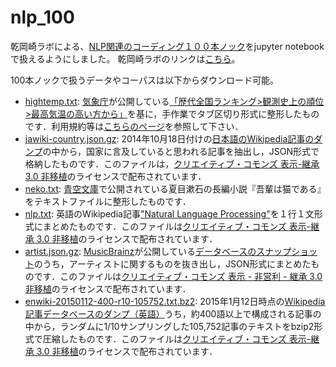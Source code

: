 # nlp_100
乾岡崎ラボによる、[NLP関連のコーディング１００本ノック](http://www.cl.ecei.tohoku.ac.jp/nlp100/)をjupyter notebookで扱えるようにしました。
乾岡崎ラボのリンクは[こちら](http://www.cl.ecei.tohoku.ac.jp/index.php?FrontPage)。


100本ノックで扱うデータやコーパスは以下からダウンロード可能。
* [hightemp.txt](http://www.cl.ecei.tohoku.ac.jp/nlp100/data/hightemp.txt): [気象庁](http://www.jma.go.jp/jma/index.html)が公開している[「歴代全国ランキング>観測史上の順位>最高気温の高い方から」](http://www.data.jma.go.jp/obd/stats/etrn/view/rankall.php?prec_no=&block_no=&year=&month=&day=&view=)を基に，手作業でタブ区切り形式に整形したものです．利用規約等は[こちらのページ](http://www.jma.go.jp/jma/kishou/info/coment.html)を参照して下さい．
* [jawiki-country.json.gz](http://www.cl.ecei.tohoku.ac.jp/nlp100/data/jawiki-country.json.gz): 2014年10月18日付けの[日本語のWikipedia記事のダンプ](http://dumps.wikimedia.org/jawiki/latest/jawiki-latest-pages-articles.xml.bz2)の中から，国家に言及していると思われる記事を抽出し，JSON形式で格納したものです．このファイルは，[クリエイティブ・コモンズ 表示-継承 3.0 非移植](http://creativecommons.org/licenses/by-sa/3.0/legalcode)のライセンスで配布されています．
* [neko.txt](http://www.cl.ecei.tohoku.ac.jp/nlp100/data/neko.txt): [青空文庫](http://www.aozora.gr.jp/)で公開されている夏目漱石の長編小説『吾輩は猫である』をテキストファイルに整形したものです．
* [nlp.txt](http://www.cl.ecei.tohoku.ac.jp/nlp100/data/nlp.txt): 英語のWikipedia記事["Natural Language Processing"](https://en.wikipedia.org/wiki/Natural_language_processing)を１行１文形式にまとめたものです．このファイルは[クリエイティブ・コモンズ 表示-継承 3.0 非移植](http://creativecommons.org/licenses/by-sa/3.0/legalcode)のライセンスで配布されています．
* [artist.json.gz](http://www.cl.ecei.tohoku.ac.jp/nlp100/data/artist.json.gz): [MusicBrainz](https://musicbrainz.org/)が公開している[データベースのスナップショット](https://musicbrainz.org/doc/MusicBrainz_Database/Download)のうち，アーティストに関するものを抜き出し，JSON形式にまとめたものです．このファイルは[クリエイティブ・コモンズ 表示 - 非営利 - 継承 3.0 非移植](http://creativecommons.org/licenses/by-nc-sa/3.0/)のライセンスで配布されています．
* [enwiki-20150112-400-r10-105752.txt.bz2](http://www.cl.ecei.tohoku.ac.jp/nlp100/data/enwiki-20150112-400-r10-105752.txt.bz2): 2015年1月12日時点の[Wikipedia記事データベースのダンプ（英語）](http://dumps.wikimedia.org/enwiki/latest/enwiki-latest-pages-articles.xml.bz2)うち，約400語以上で構成される記事の中から，ランダムに1/10サンプリングした105,752記事のテキストをbzip2形式で圧縮したものです．このファイルは[クリエイティブ・コモンズ 表示-継承 3.0 非移植](http://creativecommons.org/licenses/by-sa/3.0/legalcode)のライセンスで配布されています．
